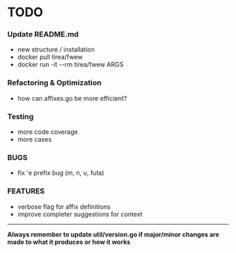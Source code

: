 # TODO

### Update README.md

- new structure / installation
- docker pull tirea/fwew
- docker run -it --rm tirea/fwew ARGS

### Refactoring & Optimization

- how can affixes.go be more efficient?

### Testing

- more code coverage
- more cases

### BUGS

- fix 'e prefix bug (m, n, u, futa)

### FEATURES

- verbose flag for affix definitions
- improve completer suggestions for context

---

**Always remember to update util/version.go if major/minor changes are made to what it produces or how it works**

